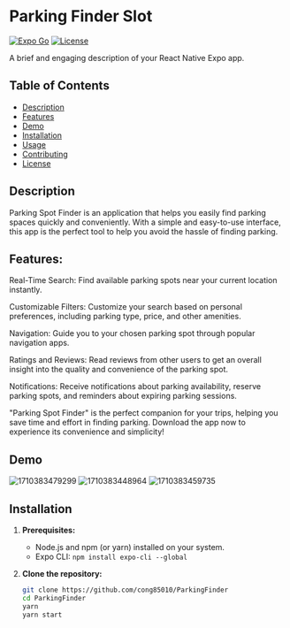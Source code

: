 # Parking Finder Slot

[![Expo Go](https://img.shields.io/badge/Runs%20with%20Expo%20Go-000.svg?style=flat-square&logo=EXPO&labelColor=f3f3f3&logoColor=000)](https://expo.dev/client)
[![License](https://img.shields.io/badge/License-MIT-blue.svg)]([LICENSE_URL]) 

A brief and engaging description of your React Native Expo app.

## Table of Contents
- [Description](#description)
- [Features](#features)
- [Demo](#demo)
- [Installation](#installation)
- [Usage](#usage)
- [Contributing](#contributing)
- [License](#license)

## Description

Parking Spot Finder is an application that helps you easily find parking spaces quickly and conveniently. With a simple and easy-to-use interface, this app is the perfect tool to help you avoid the hassle of finding parking.

## Features:

Real-Time Search: Find available parking spots near your current location instantly.

Customizable Filters: Customize your search based on personal preferences, including parking type, price, and other amenities.

Navigation: Guide you to your chosen parking spot through popular navigation apps.

Ratings and Reviews: Read reviews from other users to get an overall insight into the quality and convenience of the parking spot.

Notifications: Receive notifications about parking availability, reserve parking spots, and reminders about expiring parking sessions.

"Parking Spot Finder" is the perfect companion for your trips, helping you save time and effort in finding parking. Download the app now to experience its convenience and simplicity!

## Demo
![1710383479299](https://github.com/cong85010/ParkingFinder/assets/58084805/1c5c1ba7-980e-4e91-83d1-e271125b5278)
![1710383448964](https://github.com/cong85010/ParkingFinder/assets/58084805/5a9e562a-5a4b-4484-b824-743c50cb0545)
![1710383459735](https://github.com/cong85010/ParkingFinder/assets/58084805/957c3617-1ce0-45d7-964b-f50b9d15941e)

## Installation

1. **Prerequisites:**
   - Node.js and npm (or yarn) installed on your system.
   - Expo CLI: `npm install expo-cli --global`

2. **Clone the repository:**
   ```bash
   git clone https://github.com/cong85010/ParkingFinder
   cd ParkingFinder
   yarn 
   yarn start
  ```
